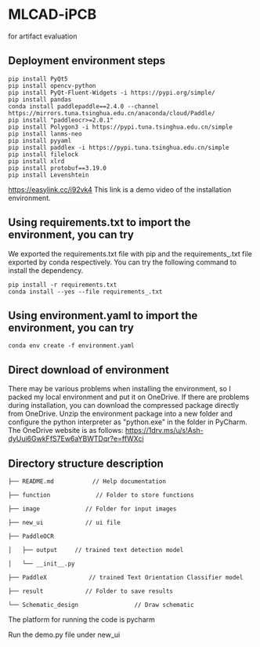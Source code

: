 # MLCAD-iPCB
for artifact evaluation
## Deployment environment steps

```
pip install PyQt5
pip install opencv-python
pip install PyQt-Fluent-Widgets -i https://pypi.org/simple/
pip install pandas
conda install paddlepaddle==2.4.0 --channel https://mirrors.tuna.tsinghua.edu.cn/anaconda/cloud/Paddle/
pip install "paddleocr>=2.0.1"
pip install Polygon3 -i https://pypi.tuna.tsinghua.edu.cn/simple
pip install lanms-neo
pip install pyyaml
pip install paddlex -i https://pypi.tuna.tsinghua.edu.cn/simple
pip install filelock
pip install xlrd
pip install protobuf==3.19.0
pip install Levenshtein
```
https://easylink.cc/i92vk4
This link is a demo video of the installation environment.

## Using requirements.txt to import the environment, you can try
We exported the requirements.txt file with pip and the requirements_.txt file exported by conda respectively. You can try the following command to install the dependency.
```
pip install -r requirements.txt
conda install --yes --file requirements_.txt

```

## Using environment.yaml to import the environment, you can try
```
conda env create -f environment.yaml
```

## Direct download of environment
There may be various problems when installing the environment, so I packed my local environment and put it on OneDrive. If there are problems during installation, you can download the compressed package directly from OneDrive.
Unzip the environment package into a new folder and configure the python interpreter as "python.exe" in the folder in PyCharm.
The OneDrive website is as follows:
https://1drv.ms/u/s!Ash-dyUui6GwkFfS7Ew6aYBWTDqr?e=ffWXci

## Directory structure description
    ├── README.md           // Help documentation
    
    ├── function             // Folder to store functions
    
    ├── image             // Folder for input images
    
    ├── new_ui            // ui file
    
    ├── PaddleOCR            
    
    │   ├── output     // trained text detection model
    
    │   └── __init__.py
    
    ├── PaddleX            // trained Text Orientation Classifier model
    
    ├── result            // Folder to save results
    
    └── Schematic_design                // Draw schematic

The platform for running the code is pycharm

Run the demo.py file under new_ui
